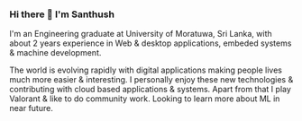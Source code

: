### Hi there 👋 I'm Santhush

I'm an Engineering graduate at University of Moratuwa, Sri Lanka, with about 2 years experience in Web & desktop applications, embeded systems &
 machine development.

The world is evolving rapidly with digital applications making people lives much more easier & interesting. I personally enjoy these new 
technologies & contributing with cloud based applications & systems. Apart from that I play Valorant & like to do community work. Looking to 
learn more about ML in near future.  
